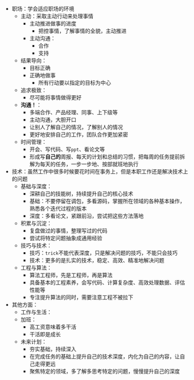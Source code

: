 * 职场：学会适应职场的环境
  * 主动：采取主动行动来处理事情
    * 主动推进做事的进度
      * 把控事情，了解事情的全貌，主动推进
    * 主动沟通：
      * 合作
      * 支持
  * 结果导向：
    * 目标正确
    * 正确地做事
      * 所有行动要以指定的目标为中心
  * 追求极致：
    * 尽可能将事情做得更好
  * **沟通！**：
    * 多端合作、产品经理、同事、上下级等
    * 主动沟通，大胆开口
    * 让别人了解自己的情况，了解别人的情况
    * 更好地安排自己的工作，团队合作更加紧密
  * 时间管理：
    * 开会、写代码、写`ppt`、看论文等
    * 形成写**自己的**周报、每天的计划和总结的习惯，把每周的任务提前拆解为每天的任务，一步一步地、按部就班地执行
* 技术：虽然工作中很多时候要花时间在事务上，但是本职工作还是解决技术上的问题
  * 基础与深度：
    * 深耕自己的技能树，持续提升自己的核心技术
    * 基础：不要停留在调包，多看源码，掌握所在领域的各种基本操作，熟悉各个迭代过程的版本
    * 深度：多看论文，紧跟前沿，尝试把这些方法落地
  * 积累与沉淀：
    * 复盘做过的事情，整理写过的代码
    * 尝试将特定问题抽象成通用经验
  * 技巧与技术：
    * 技巧：`trick`不能代表深度，只是解决问题的技巧，不能只会技巧
    * 技术：更多的是扎实的技术，稳定、高效、精准地解决问题
  * 工程与算法：
    * 算法工程师，先是工程师，再是算法
    * 具备基本的工程素养，会写代码、计算复杂度、高效处理数据、评估性能等
    * 专注提升算法的同时，需要注意工程不被拉下
* 其他方面：
  * 工作与生活：
  * 加班：
    * 高工资意味着多干活
    * 干活即是成长
  * 未来计划：
    * 夯实基础，持续深入
    * 在完成任务的基础上提升自己的技术深度，内化为自己的内容，让自己走得更远
    * 聚焦特定的领域，多了解多思考特定的问题，慢慢提升自己的深度
